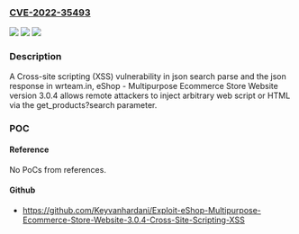### [CVE-2022-35493](https://cve.mitre.org/cgi-bin/cvename.cgi?name=CVE-2022-35493)
![](https://img.shields.io/static/v1?label=Product&message=n%2Fa&color=blue)
![](https://img.shields.io/static/v1?label=Version&message=n%2Fa&color=blue)
![](https://img.shields.io/static/v1?label=Vulnerability&message=n%2Fa&color=brighgreen)

### Description

A Cross-site scripting (XSS) vulnerability in json search parse and the json response in wrteam.in, eShop - Multipurpose Ecommerce Store Website version 3.0.4 allows remote attackers to inject arbitrary web script or HTML via the get_products?search parameter.

### POC

#### Reference
No PoCs from references.

#### Github
- https://github.com/Keyvanhardani/Exploit-eShop-Multipurpose-Ecommerce-Store-Website-3.0.4-Cross-Site-Scripting-XSS

